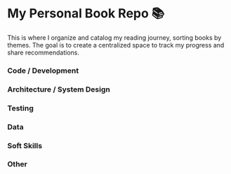 # My Personal Book Repo 📚

This is where I organize and catalog my reading journey, sorting books by themes. The goal is to create a centralized space to track my progress and share recommendations.

### Code / Development

### Architecture / System Design

### Testing

### Data

### Soft Skills

### Other
